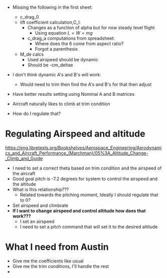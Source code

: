 - Missing the following in the first sheet:
  - c_drag_0
  - lift coefficient calculation,C_l:
    - Changes as a function of alpha but for now steady level flight
      - Using equation $L=W=mg$
    - c_drag_a computations from spreadsheet:
      - Where does the 6 come from aspect ratio? 
      - Forgot a parenthesis
  - M_de calcs
    - Used airspeed should be dynamic
    - Should be -cm_deltae 

- I don't think dynamic A's and B's will work:
  - Would need to trim then find the A's and B's for that then adjust 
- Have better results setting using Nominal A and B matrices 


- Aircraft naturally likes to climb at trim condition  
- How do I regulate that? 

# Regulating Airspeed and altitude 
https://eng.libretexts.org/Bookshelves/Aerospace_Engineering/Aerodynamics_and_Aircraft_Performance_(Marchman)/05%3A_Altitude_Change-_Climb_and_Guide
- I need to set a correct theta based on trim condition and the airspeed of the aircraft 
- Good goal pitch is -7.2 degrees for system to control the airspeed and the altitude
- What is this relationship??? 
  - Related towards the pitching moment, Ideally I should regulate that to 0? 
- Set airspeed and climbrate
- **If I want to change airspeed and control altitude how does that work???**
  - I set an airspeed 
  - I need to set a pitch command that will set it to the desired altitude 

# What I need from Austin
- Give me the coefficients like usual 
- Give me the trim conditions, I'll handle the rest 
- 